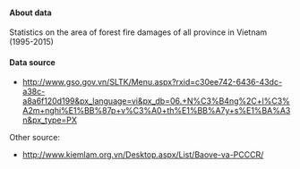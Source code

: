 


#### About data ####

Statistics on the area of forest fire damages of all province in Vietnam (1995-2015)

#### Data source ####

  * <http://www.gso.gov.vn/SLTK/Menu.aspx?rxid=c30ee742-6436-43dc-a38c-a8a6f120d199&px_language=vi&px_db=06.+N%C3%B4ng%2C+l%C3%A2m+nghi%E1%BB%87p+v%C3%A0+th%E1%BB%A7y+s%E1%BA%A3n&px_type=PX>


Other source:

  * <http://www.kiemlam.org.vn/Desktop.aspx/List/Baove-va-PCCCR/>
